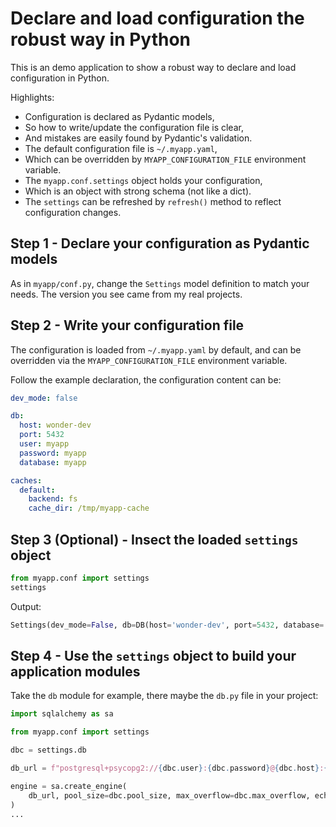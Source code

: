 # Declare and load configuration the robust way in Python

This is an demo application to show a robust way to declare and load configuration in Python.

Highlights:

* Configuration is declared as Pydantic models,
* So how to write/update the configuration file is clear,
* And mistakes are easily found by Pydantic's validation.
* The default configuration file is `~/.myapp.yaml`,
* Which can be overridden by `MYAPP_CONFIGURATION_FILE` environment variable.
* The `myapp.conf.settings` object holds your configuration,
* Which is an object with strong schema (not like a dict).
* The `settings` can be refreshed by `refresh()` method to reflect configuration changes.

## Step 1 - Declare your configuration as Pydantic models

As in `myapp/conf.py`, change the `Settings` model definition to match your needs. The version you see came from my real projects.

## Step 2 - Write your configuration file

The configuration is loaded from `~/.myapp.yaml` by default, and can be overridden via the `MYAPP_CONFIGURATION_FILE` environment variable.

Follow the example declaration, the configuration content can be:

```yaml
dev_mode: false

db:
  host: wonder-dev
  port: 5432
  user: myapp
  password: myapp
  database: myapp

caches:
  default:
    backend: fs
    cache_dir: /tmp/myapp-cache
```

## Step 3 (Optional) - Insect the loaded `settings` object

```python
from myapp.conf import settings
settings
```

Output:

```python
Settings(dev_mode=False, db=DB(host='wonder-dev', port=5432, database='myapp', user='myapp', password='myapp', pool_size=4, max_overflow=20, echo_sql=False), caches={'default': FsCache(backend='fs', cache_dir='/tmp/myapp-cache', threshold=None, default_timeout=None)}, logging=None)
```

## Step 4 - Use the `settings` object to build your application modules

Take the `db` module for example, there maybe the `db.py` file in your project:

```python
import sqlalchemy as sa

from myapp.conf import settings

dbc = settings.db

db_url = f"postgresql+psycopg2://{dbc.user}:{dbc.password}@{dbc.host}:{dbc.port}/{dbc.database}"

engine = sa.create_engine(
    db_url, pool_size=dbc.pool_size, max_overflow=dbc.max_overflow, echo=dbc.echo_sql,
)
...
```
